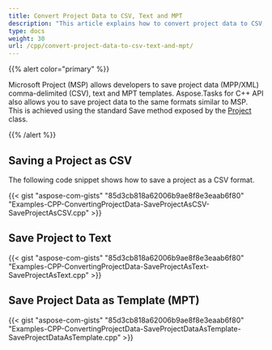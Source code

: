 ```yaml
---
title: Convert Project Data to CSV, Text and MPT
description: "This article explains how to convert project data to CSV, MPT or text formats using Aspose.Tasks for C++."
type: docs
weight: 30
url: /cpp/convert-project-data-to-csv-text-and-mpt/
---
```


{{% alert color="primary" %}}

Microsoft Project (MSP) allows developers to save project data (MPP/XML) comma-delimited (CSV), text and MPT templates. Aspose.Tasks for C++ API also allows you to save project data to the same formats similar to MSP. This is achieved using the standard Save method exposed by the [Project](https://reference.aspose.com/tasks/cpp/class/aspose.tasks.project) class.

{{% /alert %}}

## **Saving a Project as CSV**
The following code snippet shows how to save a project as a CSV format.

{{< gist "aspose-com-gists" "85d3cb818a62006b9ae8f8e3eaab6f80" "Examples-CPP-ConvertingProjectData-SaveProjectAsCSV-SaveProjectAsCSV.cpp" >}}

## **Save Project to Text**

{{< gist "aspose-com-gists" "85d3cb818a62006b9ae8f8e3eaab6f80" "Examples-CPP-ConvertingProjectData-SaveProjectAsText-SaveProjectAsText.cpp" >}}

## **Save Project Data as Template (MPT)**

{{< gist "aspose-com-gists" "85d3cb818a62006b9ae8f8e3eaab6f80" "Examples-CPP-ConvertingProjectData-SaveProjectDataAsTemplate-SaveProjectDataAsTemplate.cpp" >}}
